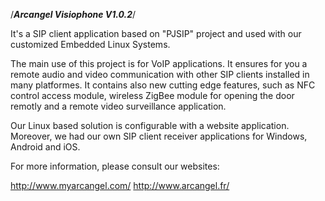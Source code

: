 /***Arcangel Visiophone V1.0.2***/

It's a SIP client application based on "PJSIP" project and used with our customized Embedded Linux Systems.

The main use of this project is for VoIP applications. It ensures for you a remote audio and video communication with other SIP clients installed in many platformes. It contains also new cutting edge features, such as NFC control access module, wireless ZigBee module for opening the door remotly and a remote video surveillance application.

Our Linux based solution is configurable with a website application. Moreover, we had our own SIP client receiver applications for Windows, Android and iOS.

For more information, please consult our websites:

http://www.myarcangel.com/
http://www.arcangel.fr/




